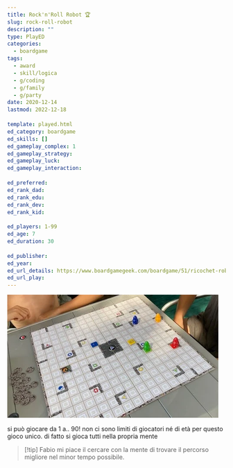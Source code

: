 ```yaml
---
title: Rock'n'Roll Robot 🏆
slug: rock-roll-robot
description: ""
type: PlayED
categories:
  - boardgame
tags:
  - award
  - skill/logica
  - g/coding
  - g/family
  - g/party
date: 2020-12-14
lastmod: 2022-12-18

template: played.html
ed_category: boardgame
ed_skills: []
ed_gameplay_complex: 1
ed_gameplay_strategy: 
ed_gameplay_luck: 
ed_gameplay_interaction: 

ed_preferred: 
ed_rank_dad: 
ed_rank_edu: 
ed_rank_dev: 
ed_rank_kid: 

ed_players: 1-99
ed_age: 7
ed_duration: 30

ed_publisher: 
ed_year: 
ed_url_details: https://www.boardgamegeek.com/boardgame/51/ricochet-robots
ed_url_play: 
---
```


![](../../assets/img/played/boardgame/rockrollrobot.webp)

si può giocare da 1 a.. 90!
non ci sono limiti di giocatori né di età per questo gioco unico.
di fatto si gioca tutti nella propria mente

> [!tip] Fabio
> mi piace il cercare con la mente di trovare il percorso migliore nel minor tempo possibile.
